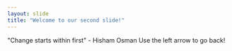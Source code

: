 ```yaml
---
layout: slide
title: "Welcome to our second slide!"
---
```

"Change starts within first" - Hisham Osman
Use the left arrow to go back!
